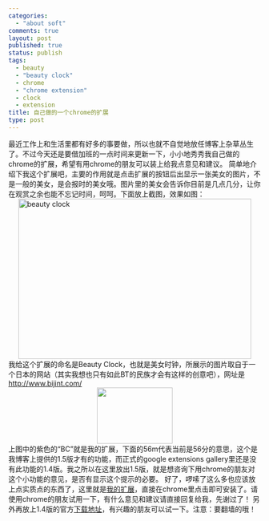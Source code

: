 ```yaml
--- 
categories: 
  - "about soft"
comments: true
layout: post
published: true
status: publish
tags: 
  - beauty
  - "beauty clock"
  - chrome
  - "chrome extension"
  - clock
  - extension
title: 自己做的一个chrome的扩展
type: post
---
```

最近工作上和生活里都有好多的事要做，所以也就不自觉地放任博客上杂草丛生了。不过今天还是要借加班的一点时间来更新一下，小小地秀秀我自己做的chrome的扩展，希望有用chrome的朋友可以装上给我点意见和建议。  简单地介绍下我这个扩展吧，主要的作用就是点击扩展的按钮后出显示一张美女的图片，不是一般的美女，是会报时的美女哦。图片里的美女会告诉你目前是几点几分，让你在观赏之余也能不忘记时间，呵呵。下面放上截图，效果如图： <img style="width: 465px; display: block; float: none; margin-left: auto; margin-right: auto" title="beauty clock" alt="beauty clock" src="https://pcl9ea.bay.livefilestore.com/y1pABdIbHzTO19JQJMlDf9l_on5vN4YoPD6jFjTb0325r3mmCALm9DVfvpLo2j27kKW06Ct_rIFv__AtIxk_gvexsJKBZUl4EEP/ScreenShot_2009-12-19_105603.jpg/" width="420" height="320">我给这个扩展的命名是Beauty Clock，也就是美女时钟，所展示的图片取自于一个日本的网站（其实我想也只有如此BT的民族才会有这样的创意吧），网址是<a href="http://www.bijint.com/" target="_blank">http://www.bijint.com/</a> <img style="width: 151px; display: block; float: none; margin-left: auto; margin-right: auto" src="https://public.bay.livefilestore.com/y1pXlpcaP6Qx4He4urPHH1m7u62D9LnK0Dwgk7nvEIlfHzKRfu1zqEjn3f8TTq9jvfgw3zguqCgeLbVpuO0L7J7eA/ScreenShot_2009-12-19_105710.jpg/" width="151" height="112">上图中的紫色的“BC”就是我的扩展，下面的56m代表当前是56分的意思，这个是我博客上提供的1.5版才有的功能，而正式的google extensions gallery里还是没有此功能的1.4版。我之所以在这里放出1.5版，就是想咨询下用chrome的朋友对这个小功能的意见，是否有显示这个提示的必要。  好了，啰嗦了这么多也应该放上点实质点的东西了，这里就是<a href="http://www.hopes4.me/images/uploads/beauty%20clock.crx" target="_blank">我的扩展</a>，直接在chrome里点击即可安装了。请使用chrome的朋友试用一下，有什么意见和建议请直接回复给我，先谢过了！  另外再放上1.4版的官方<a href="https://chrome.google.com/extensions/detail/fijdgigplbokgckhibmiejoeagkdpcki" target="_blank">下载地址</a>，有兴趣的朋友可以试一下。注意：要翻墙的哦！
